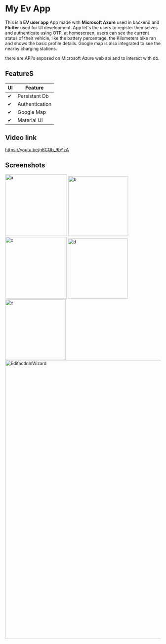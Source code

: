 # My Ev App

This is a **EV user app** App made with **Microsoft Azure** used in backend and **Flutter** used for UI development. 
App let's the users to register themselves and authenticate using OTP.
at homescreen,  users can see the current status of their vehicle, like the battery percentage, the Kilometers bike ran and shows the basic profile details.
Google map is also integrated to see the nearby charging stations.

there are API's exposed on Microsoft Azure web api and to interact with db.

## FeatureS

|  UI  | Feature |
| ------| ------|
| ✔ | Persistant Db
| ✔ | Authentication
| ✔ | Google Map
| ✔ | Material UI

## Video link
https://youtu.be/g6CQb_9bYzA


## Screenshots


<img width="200" alt="a" src="https://user-images.githubusercontent.com/58545228/174469731-2e43e74e-6929-4a0e-8a05-1c2b65138699.png">
<img width="194" alt="b" src="https://user-images.githubusercontent.com/58545228/174469735-690168ff-7cf8-4742-bab1-235d8bc7c2c4.png">

<img width="199" alt="c" src="https://user-images.githubusercontent.com/58545228/174469748-59666cd3-38fe-441f-965f-fc3274acafee.png">

<img width="194" alt="d" src="https://user-images.githubusercontent.com/58545228/174469750-7808b109-5d0b-42e6-931b-56ca7e30731b.png">


<img width="196" alt="e" src="https://user-images.githubusercontent.com/58545228/174469757-5f781234-7b71-452e-b365-e3e1022fdd74.png">
<img width="902" alt="EdifactInInWizard" src="https://user-images.githubusercontent.com/58545228/174469762-60e0f2c3-afc4-4bd3-88f3-f5bb83b80a0e.png">
